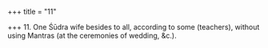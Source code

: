 +++
title = "11"

+++
11. One Śūdra wife besides to all, according to some (teachers), without using Mantras (at the ceremonies of wedding, &c.).
